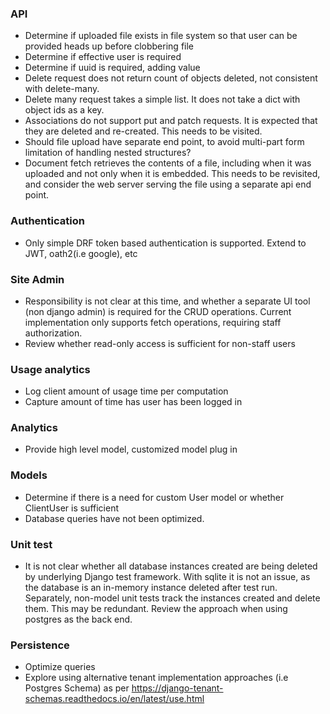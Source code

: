 ### API
* Determine if uploaded file exists in file system so that user can be provided heads up before clobbering file
* Determine if effective user is required
* Determine if uuid is required, adding value
* Delete request does not return count of objects deleted, not consistent with delete-many.
* Delete many request takes a simple list.  It does not take a dict with object ids as a key.
* Associations do not support put and patch requests.  It is expected that they are deleted
  and re-created.  This needs to be visited.
* Should file upload have separate end point, to avoid multi-part form limitation of handling
  nested structures?
* Document fetch retrieves the contents of a file, including when it was uploaded and not
  only when it is embedded.  This needs to be revisited, and consider the web
  server serving the file using a separate api end point.

### Authentication
* Only simple DRF token based authentication is supported.  Extend to JWT, oath2(i.e google), etc

### Site Admin
* Responsibility is not clear at this time, and whether a separate UI tool (non django admin) is required for the
  CRUD operations.  Current implementation only supports fetch operations, requiring staff authorization.
* Review whether read-only access is sufficient for non-staff users

### Usage analytics
* Log client amount of usage time per computation
* Capture amount of time has user has been logged in

### Analytics
* Provide high level model, customized model plug in

### Models
* Determine if there is a need for custom User model or whether ClientUser is sufficient
* Database queries have not been optimized.

### Unit test
* It is not clear whether all database instances created are being deleted by underlying Django test framework.
  With sqlite it is not an issue, as the database is an in-memory instance deleted after test run.
  Separately, non-model unit tests track the instances created and delete them.  This may be redundant.
  Review the approach when using postgres as the back end.

### Persistence
* Optimize queries
* Explore using alternative tenant implementation approaches (i.e Postgres Schema)
  as per https://django-tenant-schemas.readthedocs.io/en/latest/use.html